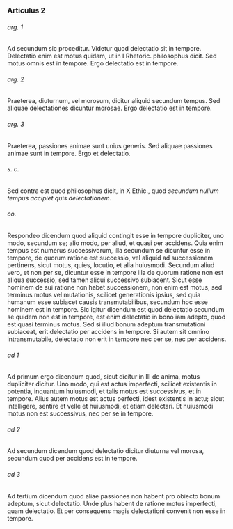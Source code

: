### Articulus 2

###### arg. 1
Ad secundum sic proceditur. Videtur quod delectatio sit in tempore. Delectatio enim est motus quidam, ut in I Rhetoric. philosophus dicit. Sed motus omnis est in tempore. Ergo delectatio est in tempore.

###### arg. 2
Praeterea, diuturnum, vel morosum, dicitur aliquid secundum tempus. Sed aliquae delectationes dicuntur morosae. Ergo delectatio est in tempore.

###### arg. 3
Praeterea, passiones animae sunt unius generis. Sed aliquae passiones animae sunt in tempore. Ergo et delectatio.

###### s. c.
Sed contra est quod philosophus dicit, in X Ethic., quod *secundum nullum tempus accipiet quis delectationem*.

###### co.
Respondeo dicendum quod aliquid contingit esse in tempore dupliciter, uno modo, secundum se; alio modo, per aliud, et quasi per accidens. Quia enim tempus est numerus successivorum, illa secundum se dicuntur esse in tempore, de quorum ratione est successio, vel aliquid ad successionem pertinens, sicut motus, quies, locutio, et alia huiusmodi. Secundum aliud vero, et non per se, dicuntur esse in tempore illa de quorum ratione non est aliqua successio, sed tamen alicui successivo subiacent. Sicut esse hominem de sui ratione non habet successionem, non enim est motus, sed terminus motus vel mutationis, scilicet generationis ipsius, sed quia humanum esse subiacet causis transmutabilibus, secundum hoc esse hominem est in tempore. Sic igitur dicendum est quod delectatio secundum se quidem non est in tempore, est enim delectatio in bono iam adepto, quod est quasi terminus motus. Sed si illud bonum adeptum transmutationi subiaceat, erit delectatio per accidens in tempore. Si autem sit omnino intransmutabile, delectatio non erit in tempore nec per se, nec per accidens.

###### ad 1
Ad primum ergo dicendum quod, sicut dicitur in III de anima, motus dupliciter dicitur. Uno modo, qui est actus imperfecti, scilicet existentis in potentia, inquantum huiusmodi, et talis motus est successivus, et in tempore. Alius autem motus est actus perfecti, idest existentis in actu; sicut intelligere, sentire et velle et huiusmodi, et etiam delectari. Et huiusmodi motus non est successivus, nec per se in tempore.

###### ad 2
Ad secundum dicendum quod delectatio dicitur diuturna vel morosa, secundum quod per accidens est in tempore.

###### ad 3
Ad tertium dicendum quod aliae passiones non habent pro obiecto bonum adeptum, sicut delectatio. Unde plus habent de ratione motus imperfecti, quam delectatio. Et per consequens magis delectationi convenit non esse in tempore.

